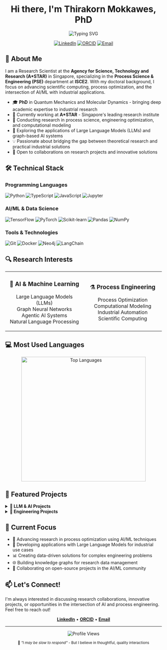 <div align="center">
  
# Hi there, I'm Thirakorn Mokkawes, PhD

<img src="https://readme-typing-svg.herokuapp.com?font=Fira+Code&size=22&pause=1000&color=2E86AB&center=true&vCenter=true&width=440&lines=Research+Scientist+at+A*STAR;PSE+%7C+ISCE2+Researcher;AI+%26+Machine+Learning+Expert;Open+Source+Contributor" alt="Typing SVG" />

<p align="center">
  <a href="https://www.linkedin.com/in/thirakorn-mokkawes/"><img src="https://img.shields.io/badge/LinkedIn-0077B5?style=for-the-badge&logo=linkedin&logoColor=white" alt="LinkedIn"></a>
  <a href="https://orcid.org/0000-0002-0361-4556"><img src="https://img.shields.io/badge/ORCID-A6CE39?style=for-the-badge&logo=orcid&logoColor=white" alt="ORCID"></a>
  <a href="mailto:thirakorn_mokkawes@isce2.a-star.edu.sg"><img src="https://img.shields.io/badge/Email-D14836?style=for-the-badge&logo=gmail&logoColor=white" alt="Email"></a>
</p>

</div>

## 🔬 About Me

I am a Research Scientist at the **Agency for Science, Technology and Research (A*STAR)** in Singapore, specializing in the **Process Science & Engineering (PSE)** department at **ISCE2**. With my doctoral background, I focus on advancing scientific computing, process optimization, and the intersection of AI/ML with industrial applications.

- 🎓 **PhD** in Quantum Mechanics and Molecular Dynamics - bringing deep academic expertise to industrial research
- 🏢 Currently working at **A*STAR** - Singapore's leading research institute
- 🔭 Conducting research in process science, engineering optimization, and computational modeling
- 🌱 Exploring the applications of Large Language Models (LLMs) and graph-based AI systems
- 💡 Passionate about bridging the gap between theoretical research and practical industrial solutions
- 🤝 Open to collaborations on research projects and innovative solutions

## 🛠️ Technical Stack

### Programming Languages
<p align="left">
  <img src="https://img.shields.io/badge/Python-3776AB?style=for-the-badge&logo=python&logoColor=white" alt="Python">
  <img src="https://img.shields.io/badge/TypeScript-007ACC?style=for-the-badge&logo=typescript&logoColor=white" alt="TypeScript">
  <img src="https://img.shields.io/badge/JavaScript-F7DF1E?style=for-the-badge&logo=javascript&logoColor=black" alt="JavaScript">
  <img src="https://img.shields.io/badge/Jupyter-F37626?style=for-the-badge&logo=jupyter&logoColor=white" alt="Jupyter">
</p>

### AI/ML & Data Science
<p align="left">
  <img src="https://img.shields.io/badge/TensorFlow-FF6F00?style=for-the-badge&logo=tensorflow&logoColor=white" alt="TensorFlow">
  <img src="https://img.shields.io/badge/PyTorch-EE4C2C?style=for-the-badge&logo=pytorch&logoColor=white" alt="PyTorch">
  <img src="https://img.shields.io/badge/scikit--learn-F7931E?style=for-the-badge&logo=scikit-learn&logoColor=white" alt="Scikit-learn">
  <img src="https://img.shields.io/badge/Pandas-150458?style=for-the-badge&logo=pandas&logoColor=white" alt="Pandas">
  <img src="https://img.shields.io/badge/NumPy-013243?style=for-the-badge&logo=numpy&logoColor=white" alt="NumPy">
</p>

### Tools & Technologies
<p align="left">
  <img src="https://img.shields.io/badge/Git-F05032?style=for-the-badge&logo=git&logoColor=white" alt="Git">
  <img src="https://img.shields.io/badge/Docker-2496ED?style=for-the-badge&logo=docker&logoColor=white" alt="Docker">
  <img src="https://img.shields.io/badge/Neo4j-008CC1?style=for-the-badge&logo=neo4j&logoColor=white" alt="Neo4j">
  <img src="https://img.shields.io/badge/LangChain-121212?style=for-the-badge&logo=chainlink&logoColor=white" alt="LangChain">
</p>

## 🔍 Research Interests

<table>
  <tr>
    <td align="center" width="50%">
      <h3>🧠 AI & Machine Learning</h3>
      <p>Large Language Models (LLMs)<br>Graph Neural Networks<br>Agentic AI Systems<br>Natural Language Processing</p>
    </td>
    <td align="center" width="50%">
      <h3>⚗️ Process Engineering</h3>
      <p>Process Optimization<br>Computational Modeling<br>Industrial Automation<br>Scientific Computing</p>
    </td>
  </tr>
</table>

## 💻 Most Used Languages

<div align="center">
  <img src="https://github-readme-stats.vercel.app/api/top-langs/?username=thirakorn-mokkawes-59&layout=compact&theme=tokyonight&hide_border=true&bg_color=1a1b27" alt="Top Languages" width="400">
</div>

## 🚀 Featured Projects

<details>
<summary><b>🤖 LLM & AI Projects</b></summary>

### [1.5-Pints](https://github.com/thirakorn-mokkawes-59/1.5-Pints)
*Forked from pints-team/pints*
- Exploring compact LLM implementations
- Investigating efficient model architectures
- Contributing to open-source AI research

### [LLM Graph Builder](https://github.com/thirakorn-mokkawes-59/llm-graph-builder)
*Forked from neo4j-labs/llm-graph-builder*
- Building knowledge graphs from unstructured data using LLMs
- Integration with Neo4j for graph database management
- Applications in research data organization

### [LangGraph](https://github.com/thirakorn-mokkawes-59/langgraph)
*Forked from langchain-ai/langgraph*
- Developing language agent graphs
- Creating complex AI workflows
- Research in multi-agent systems

### [A2A Protocol](https://github.com/thirakorn-mokkawes-59/A2A)
*Forked from meta-llama/A2A*
- Investigating agentic communication protocols
- Building autonomous agent systems
- Research in AI agent coordination

</details>

<details>
<summary><b>🔧 Engineering Projects</b></summary>

### [KiCad PID Symbols](https://github.com/thirakorn-mokkawes-59/kicad_pid)
*Forked from UoBRocketry/kicad_pid*
- P&ID symbols for engineering design
- Supporting university rocketry teams
- Technical documentation and standards

</details>

## 🎯 Current Focus

- 🔬 Advancing research in process optimization using AI/ML techniques
- 🤖 Developing applications with Large Language Models for industrial use cases
- 📊 Creating data-driven solutions for complex engineering problems
- 🌐 Building knowledge graphs for research data management
- 👥 Collaborating on open-source projects in the AI/ML community

## 📫 Let's Connect!

I'm always interested in discussing research collaborations, innovative projects, or opportunities in the intersection of AI and process engineering. Feel free to reach out!

<div align="center">
  
**[LinkedIn](https://www.linkedin.com/in/thirakorn-mokkawes/)** • **[ORCID](https://orcid.org/0000-0002-0361-4556)** • **[Email](mailto:thirakorn_mokkawes@isce2.a-star.edu.sg)**

---

<img src="https://komarev.com/ghpvc/?username=thirakorn-mokkawes-59&style=for-the-badge&color=2E86AB" alt="Profile Views">

<sub>💭 *"I may be slow to respond"* - But I believe in thoughtful, quality interactions</sub>

</div>
